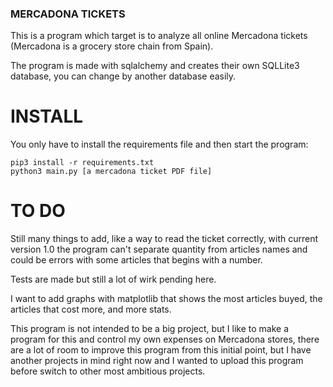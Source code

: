 ### MERCADONA TICKETS ###

This is a program which target is to analyze all online Mercadona tickets (Mercadona is a grocery store chain from 
Spain).

The program is made with sqlalchemy and creates their own SQLLite3 database, you can change by another database
easily.


# INSTALL

You only have to install the requirements file and then start the program:

```
pip3 install -r requirements.txt
python3 main.py [a mercadona ticket PDF file]
```

# TO DO

Still many things to add, like a way to read the ticket correctly, with current version 1.0 the program can't separate
quantity from articles names and could be errors with some articles that begins with a number.

Tests are made but still a lot of wirk pending here.

I want to add graphs with matplotlib that shows the most articles buyed, the articles that cost more, and more stats.

This program is not intended to be a big project, but I like to make a program for this and control my own expenses on
Mercadona stores, there are a lot of room to improve this program from this initial point, but I have another projects 
in mind right now and I wanted to upload this program before switch to other most ambitious projects.
